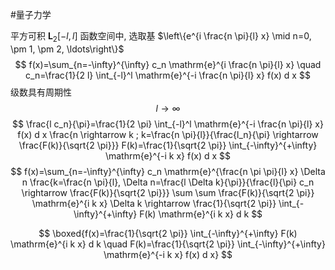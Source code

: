 #量子力学 

平方可积 $\boldsymbol{L}_2[-l, l]$ 函数空间中, 选取基 $\left\{e^{i \frac{n \pi}{l} x} \mid n=0, \pm 1, \pm 2, \ldots\right\}$
$$
f(x)=\sum_{n=-\infty}^{\infty} c_n \mathrm{e}^{i \frac{n \pi}{l} x} \quad c_n=\frac{1}{2 l} \int_{-l}^l \mathrm{e}^{-i \frac{n \pi}{l} x} f(x) d x
$$
级数具有周期性
$$
l \rightarrow \infty
$$
$$
\frac{l c_n}{\pi}=\frac{1}{2 \pi} \int_{-l}^l \mathrm{e}^{-i \frac{n \pi}{l} x} f(x) d x \frac{n \rightarrow k ; k=\frac{n \pi}{l}}{\frac{l_n}{\pi} \rightarrow \frac{F(k)}{\sqrt{2 \pi}}} F(k)=\frac{1}{\sqrt{2 \pi}} \int_{-\infty}^{+\infty} \mathrm{e}^{-i k x} f(x) d x
$$
$$
f(x)=\sum_{n=-\infty}^{\infty} c_n \mathrm{e}^{\frac{n \pi \pi}{l} x} \Delta n \frac{k=\frac{n \pi}{l}, \Delta n=\frac{l \Delta k}{\pi}}{\frac{l}{\pi} c_n \rightarrow \frac{F(k)}{\sqrt{2 \pi}}} \sum \sum \frac{F(k)}{\sqrt{2 \pi}} \mathrm{e}^{i k x} \Delta k \rightarrow \frac{1}{\sqrt{2 \pi}} \int_{-\infty}^{+\infty} F(k) \mathrm{e}^{i k x} d k
$$


$$
\boxed{f(x)=\frac{1}{\sqrt{2 \pi}} \int_{-\infty}^{+\infty} F(k) \mathrm{e}^{i k x} d k \quad F(k)=\frac{1}{\sqrt{2 \pi}} \int_{-\infty}^{+\infty} \mathrm{e}^{-i k x} f(x) d x}
$$